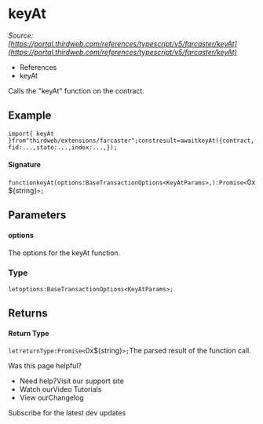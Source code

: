 # keyAt

*Source: [https://portal.thirdweb.com/references/typescript/v5/farcaster/keyAt](https://portal.thirdweb.com/references/typescript/v5/farcaster/keyAt)*

* References
* keyAt

Calls the "keyAt" function on the contract.

## Example

`import{ keyAt }from"thirdweb/extensions/farcaster";constresult=awaitkeyAt({contract,fid:...,state:...,index:...,});`
#### Signature

`functionkeyAt(options:BaseTransactionOptions<KeyAtParams>,):Promise<`0x${string}`>;`
## Parameters

#### options

The options for the keyAt function.

### Type

`letoptions:BaseTransactionOptions<KeyAtParams>;`
## Returns

#### Return Type

`letreturnType:Promise<`0x${string}`>;`The parsed result of the function call.

Was this page helpful?

* Need help?Visit our support site
* Watch ourVideo Tutorials
* View ourChangelog

Subscribe for the latest dev updates

